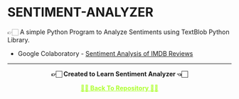 # SENTIMENT-ANALYZER
 👉🏻 A simple Python Program to Analyze Sentiments using TextBlob Python Library.

 - Google Colaboratory - [Sentiment Analysis of IMDB Reviews](https://github.com/Amey-Thakur/SENTIMENT-ANALYZER/blob/main/SENTIMENT_ANALYSIS.ipynb)

---

<p align="center"> <b> 👉🏻 Created to Learn Sentiment Analyzer 👈🏻 <b> </p>
 
<p align="center"><a href='https://github.com/Amey-Thakur/SENTIMENT-ANALYZER', style='color: greenyellow;'> ✌🏻 Back To Repository ✌🏻</p>

